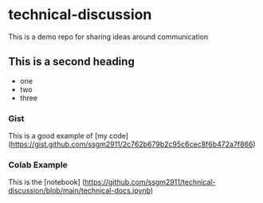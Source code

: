 # technical-discussion
This is a demo repo for sharing ideas around communication


## This is a second heading

* one
* two
* three

### Gist

This is a good example of [my code] (https://gist.github.com/ssgm2911/2c762b679b2c95c6cec8f6b472a7f866)

### Colab Example

This is the [notebook] (https://github.com/ssgm2911/technical-discussion/blob/main/technical-docs.ipynb)
